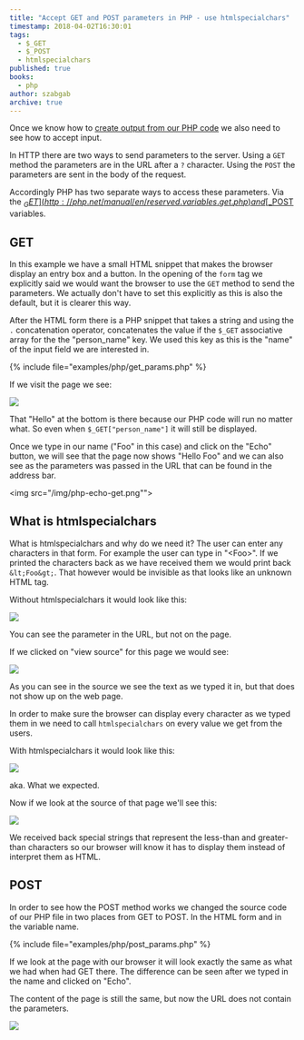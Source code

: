 ```yaml
---
title: "Accept GET and POST parameters in PHP - use htmlspecialchars"
timestamp: 2018-04-02T16:30:01
tags:
  - $_GET
  - $_POST
  - htmlspecialchars
published: true
books:
  - php
author: szabgab
archive: true
---
```



Once we know how to [create output from our PHP code](/php-development-environment-on-centos) we also need to see how
to accept input.


In HTTP there are two ways to send parameters to the server. Using a `GET` method the parameters are in the URL after a `?` character. Using the `POST` the parameters are sent in the body of the request.

Accordingly PHP has two separate ways to access these parameters. Via the [$_GET](http://php.net/manual/en/reserved.variables.get.php) and [$_POST](http://php.net/manual/en/reserved.variables.post.php) variables.

## GET

In this example we have a small HTML snippet that makes the browser display an entry box and a button. In the opening of the `form` tag we explicitly said we would want the browser to use the `GET` method to send the parameters. We actually don't have to set this explicitly as this is also the default, but it is clearer this way.

After the HTML form there is a PHP snippet that takes a string and using the `.` concatenation operator, concatenates the value if the `$_GET` associative array for the the "person_name" key. We used this key as this is the "name" of the input field we are interested in.

{% include file="examples/php/get_params.php" %}

If we visit the page we see:

![](/img/php-echo-before.png)

That "Hello" at the bottom is there because our PHP code will run no matter what. So even when  `$_GET["person_name"]` it will still be displayed.

Once we type in our name ("Foo" in this case) and click on the "Echo" button, we will see that the page now shows "Hello Foo"
and we can also see as the parameters was passed in the URL that can be found in the address bar.

<img src="/img/php-echo-get.png"">

## What is htmlspecialchars

What is htmlspecialchars and why do we need it? The user can enter any characters in that form. For example the user can type in "&lt;Foo&gt;". If we printed the characters back as we have received them we would print back `&lt;Foo&gt;`. That however would be invisible as that looks like an unknown HTML tag.

Without htmlspecialchars it would look like this:

![](/img/php-echo-without-htmlspecialchars.png)

You can see the parameter in the URL, but not on the page.

If we clicked on "view source" for this page we would see:

![](/img/php-echo-without-htmlspecialchars-source.png)

As you can see in the source we see the text as we typed it in, but
that does not show up on the web page.

In order to make sure the browser can display every character as we typed them in
we need to call `htmlspecialchars` on every value we get from the users.


With htmlspecialchars it would look like this:

![](/img/php-echo-with-htmlspecialchars.png)

aka. What we expected.

Now if we look at the source of that page we'll see this:

![](/img/php-echo-with-htmlspecialchars-source.png)

We received back special strings that represent the less-than and greater-than characters
so our browser will know it has to display them instead of interpret them as HTML.

## POST

In order to see how the POST method works we changed the source code of our PHP file in two places from 
GET to POST. In the HTML form and in the variable name.

{% include file="examples/php/post_params.php" %}

If we look at the page with our browser it will look exactly the same as what we had when had GET there.
The difference can be seen after we typed in the name and clicked on "Echo".

The content of the page is still the same, but now the URL does not contain the parameters.

![](/img/php-echo-post.png)



